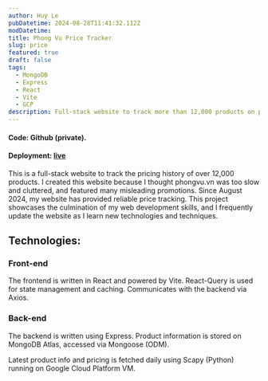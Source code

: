 ```yaml
---
author: Huy Le
pubDatetime: 2024-08-28T11:41:32.112Z
modDatetime:
title: Phong Vu Price Tracker
slug: price
featured: true
draft: false
tags:
  - MongoDB
  - Express
  - React
  - Vite
  - GCP
description: Full-stack website to track more than 12,000 products on phongvu.vn
---
```


#### Code: Github (private).

#### Deployment: [live](https://phongvupricetracker-frontend.onrender.com/)

This is a full-stack website to track the pricing history of over 12,000 products. I created this website because
I thought phongvu.vn was too slow and cluttered, and featured many misleading promotions.
Since August 2024, my website has provided reliable price tracking.
This project showcases the culmination of my web development skills, and I frequently update the
website as I learn new technologies and techniques.

## Technologies:

### Front-end

The frontend is written in React and powered by Vite. React-Query is used for state management and caching.
Communicates with the backend via Axios.

### Back-end

The backend is written using Express. Product information is stored on MongoDB Atlas, accessed via
Mongoose (ODM).

Latest product info and pricing is fetched daily using Scapy (Python) running on Google Cloud Platform VM.
